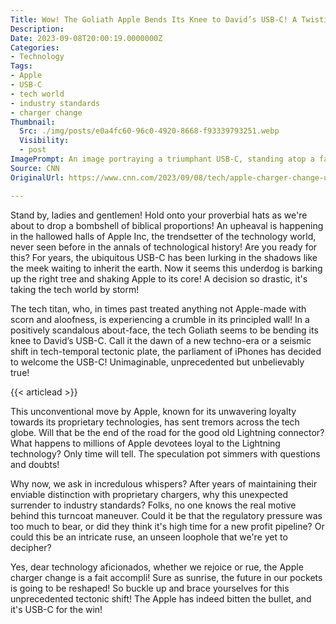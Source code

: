 ```yaml
---
Title: Wow! The Goliath Apple Bends Its Knee to David’s USB-C! A Twisting Tale Of Technological Upheaval!
Description: 
Date: 2023-09-08T20:00:19.0000000Z
Categories:
- Technology
Tags:
- Apple
- USB-C
- tech world
- industry standards
- charger change
Thumbnail:
  Src: ./img/posts/e0a4fc60-96c0-4920-8668-f93339793251.webp
  Visibility:
  - post
ImagePrompt: An image portraying a triumphant USB-C, standing atop a fallen Apple symbol, representing the company's shift to this new standard. The background is a dramatic sunset, symbolizing the end of an era and the dawn of a new one.
Source: CNN
OriginalUrl: https://www.cnn.com/2023/09/08/tech/apple-charger-change-usb-c/index.html

---
```

Stand by, ladies and gentlemen! Hold onto your proverbial hats as we're about to drop a bombshell of biblical proportions! An upheaval is happening in the hallowed halls of Apple Inc, the trendsetter of the technology world, never seen before in the annals of technological history! Are you ready for this? For years, the ubiquitous USB-C has been lurking in the shadows like the meek waiting to inherit the earth. Now it seems this underdog is barking up the right tree and shaking Apple to its core! A decision so drastic, it's taking the tech world by storm!

The tech titan, who, in times past treated anything not Apple-made with scorn and aloofness, is experiencing a crumble in its principled wall! In a positively scandalous about-face, the tech Goliath seems to be bending its knee to David’s USB-C. Call it the dawn of a new techno-era or a seismic shift in tech-temporal tectonic plate, the parliament of iPhones has decided to welcome the USB-C! Unimaginable, unprecedented but unbelievably true!

{{< articlead >}}

This unconventional move by Apple, known for its unwavering loyalty towards its proprietary technologies, has sent tremors across the tech globe. Will that be the end of the road for the good old Lightning connector? What happens to millions of Apple devotees loyal to the Lightning technology? Only time will tell. The speculation pot simmers with questions and doubts!

Why now, we ask in incredulous whispers? After years of maintaining their enviable distinction with proprietary chargers, why this unexpected surrender to industry standards? Folks, no one knows the real motive behind this turncoat maneuver. Could it be that the regulatory pressure was too much to bear, or did they think it's high time for a new profit pipeline? Or could this be an intricate ruse, an unseen loophole that we're yet to decipher?

Yes, dear technology aficionados, whether we rejoice or rue, the Apple charger change is a fait accompli! Sure as sunrise, the future in our pockets is going to be reshaped! So buckle up and brace yourselves for this unprecedented tectonic shift! The Apple has indeed bitten the bullet, and it's USB-C for the win!